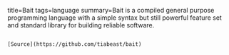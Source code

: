 title=Bait
tags=language
summary=Bait is a compiled general purpose programming language with a simple syntax but still powerful feature set and standard library for building reliable software.
~~~~~~

[Source](https://github.com/tiabeast/bait)

